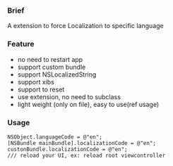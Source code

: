### Brief
A extension to force Localization to specific language

### Feature
* no need to restart app
* support custom bundle
* support NSLocalizedString
* support xibs
* support to reset
* use extension, no need to subclass
* light weight (only on file), easy to use(ref usage)


### Usage
```
NSObject.languageCode = @"en";
[NSBundle mainBundle].localizationCode = @"en";
custonBundle.localizationCode = @"en";
/// reload your UI, ex: reload root viewcontroller
```
